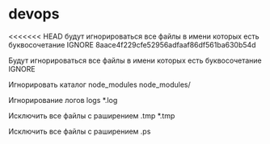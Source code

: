# devops

<<<<<<< HEAD будут игнорироваться все файлы в имени которых есть буквосочетание IGNORE
8aace4f229cfe52956adfaaf86df561ba630b54d

Будут игнорироваться все файлы в имени которых есть буквосочетание IGNORE

Игнорировать каталог node_modules node_modules/

Игнорирование логов logs *.log

Исключить все файлы с раширением .tmp *.tmp

Исключить все файлы с раширением .ps
 

